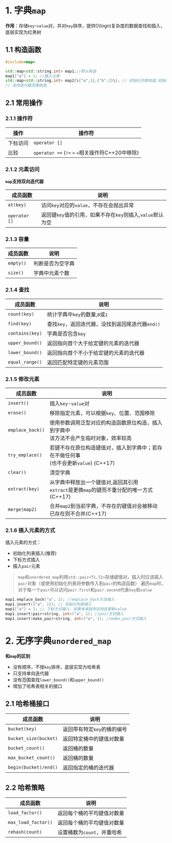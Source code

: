 # 1. 字典`map`
**作用**：存储`key`-`value`对，并对`key`排序，提供O(logn)复杂度的数据查找和插入，底层实现为红黑树

##  1.1 构造函数
```cpp
#include<map>

std::map<std::string,int> map1;//默认构造
map1["a"] = 1; //插入元素
std::map<std::string,int> map2{\{"a",1},{"b",2}\}; // 初始化列表构造,初始化列表对应参数会自动绑定到泛型对应的构造函数
// 支持迭代器范围构造
```

## 2.1 常用操作
### 2.1.1 操作符
| 操作     | 操作符                                              |
| -------- | --------------------------------------------------- |
| 下标访问 | `operator []`                                       |
| 比较     | `operator ==`   (`!=` `>` `<`相关操作符C++20中移除) |

### 2.1.2 元素访问
**`map`支持双向迭代器**

| 成员函数      | 说明                                                       |
| ------------- | ---------------------------------------------------------- |
| `at(key)`     | 访问`key`对应的`value`，不存在会抛出异常                   |
| `operator []` | 返回键`key`值的引用，如果不存在`key`则插入,`value`默认为空 |


### 2.1.3 容量

| 成员函数  | 说明             |
| --------- | ---------------- |
| `empty()` | 判断是否为空字典 |
| `size()`  | 字典中元素个数   |

### 2.1.4 查找
| 成员函数        | 说明                                             |
| --------------- | ------------------------------------------------ |
| `count(key)`    | 统计字典中`key`的数量,`0`或`1`                   |
| `find(key)`     | 查找`key`，返回迭代器，没找到返回尾迭代器`end()` |
| `contains(key)` | 字典是否包含`key`                                |
| `upper_bound()` | 返回指向首个大于给定键的元素的迭代器             |
| `lower_bound()` | 返回指向首个不小于给定键的元素的迭代器           |
| `equal_range()` | 返回匹配特定键的元素范围                         |


### 2.1.5 修改元素

| 成员函数         | 说明                                                                                        |
| ---------------- | ------------------------------------------------------------------------------------------- |
| `insert()`       | 插入`key`-`value`对                                                                         |
| `erase()`        | 移除指定元素，可以根据`key`、位置、范围移除                                                 |
| `emplace_back()` | 使用参数调用泛型对应的构造函数原位构造，插入到字典中   <br>该方法不会产生临时对象，效率较高 |
| `try_emplace()`  | 若键不存在原位构造键值对，插入到字典中；若存在不做任何事<br>(也不会更新`value`) (C++17)     |
| `clear()`        | 清空字典                                                                                    |
| `extract(key)`   | 从字典中释放出一个键值对,返回其引用<br>`extract`是更换`map`的键而不重分配的唯一方式(C++17)  |
| `merge(map2)`    | 合并`map2`到当前字典，不存在的键值对会被移动<br>已存在则不合并(C++17)                       |

### 2.1.6 插入元素的方式
插入元素的方式：
- 初始化列表插入(推荐)
- 下标方式插入
- 插入`pair`元素

> `map`和`unordered_map`利用`std::pair<T1,T2>`存储键值对，插入时应该插入`pair`对象（或使用初始化列表将参数传入到`pair`的构造函数）
> 遍历`map`时，对于每一个`pair`可以访问`pair.first`和`pair.second`代表`key`和`value`

```cpp
map1.emplace_back("a", 1); //emplace_back方法插入
map1.insert({"a", 1}); // 初始化列表插入
map1["a"] = 1; // 下标方式插入，如果本来就存在则会更新value
map1.insert(pair<string, int>("a", 1); //pair方式插入
map1.insert(make_pair<string, int>("a", 1); //make_pair方式插入
```



# 2. 无序字典`unordered_map`
**和`map`的区别**
- 没有顺序，不按`key`排序，底层实现为哈希表
- 只支持单向迭代器
- 没有范围查找`lower_bound()`和`upper_bound()`
- 增加了哈希表相关的接口

## 2.1 哈希桶接口
| 成员函数        | 说明                                   |
| --------------- | -------------------------------------- |
| `bucket(key)`   | 返回带有特定`key`的桶的编号            |
| `bucket_size(bucket)` | 返回特定桶中的键值对数量               |
| `bucket_count()` | 返回桶的数量                      |
| `max_bucket_count()` | 返回桶的数量                      |
| `begin(bucket)/end()` | 返回指定的桶的迭代器   |

## 2.2 哈希策略
| 成员函数        | 说明                                   |
| --------------- | -------------------------------------- |
| `load_factor()`   | 返回每个桶的平均键值对数量            |
| `max_load_factor()`   | 返回每个桶的平均键值对数量            |
| `rehash(count)`   | 设置桶数为`count`，并重哈希            |

